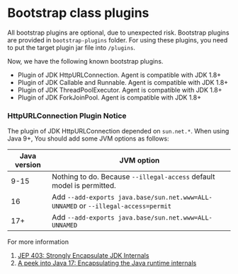 # Bootstrap class plugins
All bootstrap plugins are optional, due to unexpected risk. Bootstrap plugins are provided in `bootstrap-plugins` folder.
For using these plugins, you need to put the target plugin jar file into `/plugins`.

Now, we have the following known bootstrap plugins.
* Plugin of JDK HttpURLConnection. Agent is compatible with JDK 1.8+
* Plugin of JDK Callable and Runnable. Agent is compatible with JDK 1.8+
* Plugin of JDK ThreadPoolExecutor. Agent is compatible with JDK 1.8+
* Plugin of JDK ForkJoinPool. Agent is compatible with JDK 1.8+

### HttpURLConnection Plugin Notice
The plugin of JDK HttpURLConnection depended on `sun.net.*`. When using Java 9+, You should add some JVM options as follows:

| Java version | JVM option                                                                     |
|--------------|--------------------------------------------------------------------------------|
| 9-15         |Nothing to do. Because `--illegal-access` default model is permitted.             |
| 16           |Add `--add-exports java.base/sun.net.www=ALL-UNNAMED` or `--illegal-access=permit` |
| 17+          |Add `--add-exports java.base/sun.net.www=ALL-UNNAMED`                              |

For more information 
1. [JEP 403: Strongly Encapsulate JDK Internals](https://openjdk.org/jeps/403)
2. [A peek into Java 17: Encapsulating the Java runtime internals](https://blogs.oracle.com/javamagazine/post/a-peek-into-java-17-continuing-the-drive-to-encapsulate-the-java-runtime-internals)
